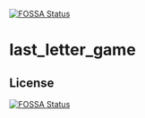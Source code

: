 [![FOSSA Status](https://app.fossa.io/api/projects/git%2Bgithub.com%2FLooVV%2Flast_letter_game.svg?type=shield)](https://app.fossa.io/projects/git%2Bgithub.com%2FLooVV%2Flast_letter_game?ref=badge_shield)

# last_letter_game

## License
[![FOSSA Status](https://app.fossa.io/api/projects/git%2Bgithub.com%2FLooVV%2Flast_letter_game.svg?type=large)](https://app.fossa.io/projects/git%2Bgithub.com%2FLooVV%2Flast_letter_game?ref=badge_large)
